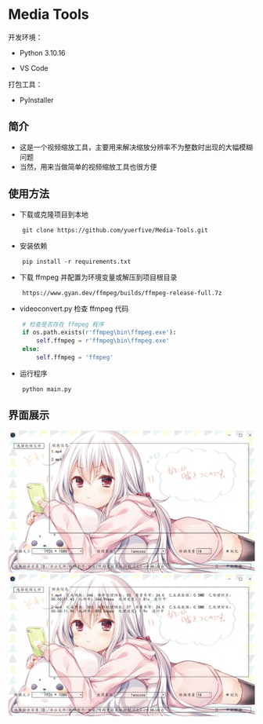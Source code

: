 Media Tools
===========

开发环境：

- Python 3.10.16

- VS Code

打包工具：

- PyInstaller

## 简介

- 这是一个视频缩放工具，主要用来解决缩放分辨率不为整数时出现的大幅模糊问题
- 当然，用来当做简单的视频缩放工具也很方便

## 使用方法

- 下载或克隆项目到本地

```
    git clone https://github.com/yuerfive/Media-Tools.git
```

- 安装依赖

```
    pip install -r requirements.txt
```

- 下载 ffmpeg 并配置为环境变量或解压到项目根目录

```
    https://www.gyan.dev/ffmpeg/builds/ffmpeg-release-full.7z
```

- videoconvert.py 检查 ffmpeg 代码

```python
    # 检查是否存在 ffmpeg 程序
    if os.path.exists(r'ffmpeg\bin\ffmpeg.exe'):
        self.ffmpeg = r'ffmpeg\bin\ffmpeg.exe'
    else:
        self.ffmpeg = 'ffmpeg'
```

- 运行程序

```
    python main.py
```

## 界面展示

![](README.assets/1.png)
![](README.assets/2.png)